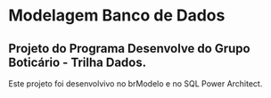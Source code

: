 # Modelagem Banco de Dados
## Projeto do Programa Desenvolve do Grupo Boticário - Trilha Dados.


Este projeto foi desenvolvivo no brModelo e no SQL Power Architect.

